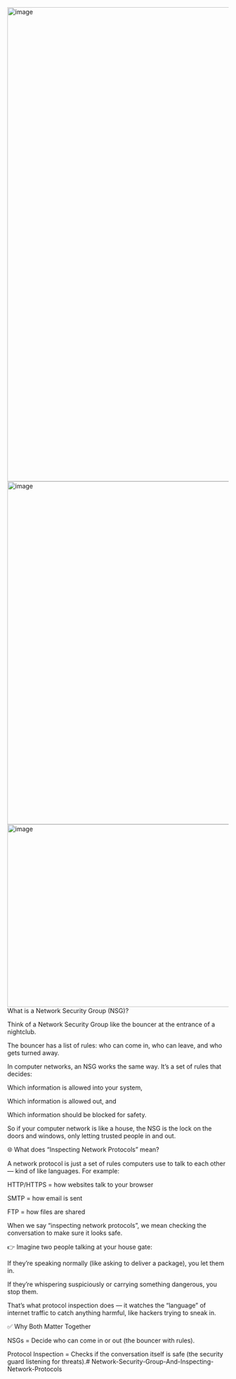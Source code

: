 <img width="1920" height="1080" alt="image" src="https://github.com/user-attachments/assets/e1a47793-c932-455d-9e98-631cf93438f4" />
<img width="862" height="781" alt="image" src="https://github.com/user-attachments/assets/d5ec379e-c028-43d4-bf62-0dcf9619ea9d" />
<img width="811" height="416" alt="image" src="https://github.com/user-attachments/assets/93932178-ea7e-4ffe-a153-c920e16b6580" />
What is a Network Security Group (NSG)?

Think of a Network Security Group like the bouncer at the entrance of a nightclub.

The bouncer has a list of rules: who can come in, who can leave, and who gets turned away.

In computer networks, an NSG works the same way. It’s a set of rules that decides:

Which information is allowed into your system,

Which information is allowed out, and

Which information should be blocked for safety.

So if your computer network is like a house, the NSG is the lock on the doors and windows, only letting trusted people in and out.

🌐 What does “Inspecting Network Protocols” mean?

A network protocol is just a set of rules computers use to talk to each other — kind of like languages. For example:

HTTP/HTTPS = how websites talk to your browser

SMTP = how email is sent

FTP = how files are shared

When we say “inspecting network protocols”, we mean checking the conversation to make sure it looks safe.

👉 Imagine two people talking at your house gate:

If they’re speaking normally (like asking to deliver a package), you let them in.

If they’re whispering suspiciously or carrying something dangerous, you stop them.

That’s what protocol inspection does — it watches the “language” of internet traffic to catch anything harmful, like hackers trying to sneak in.

✅ Why Both Matter Together

NSGs = Decide who can come in or out (the bouncer with rules).

Protocol Inspection = Checks if the conversation itself is safe (the security guard listening for threats).# Network-Security-Group-And-Inspecting-Network-Protocols
